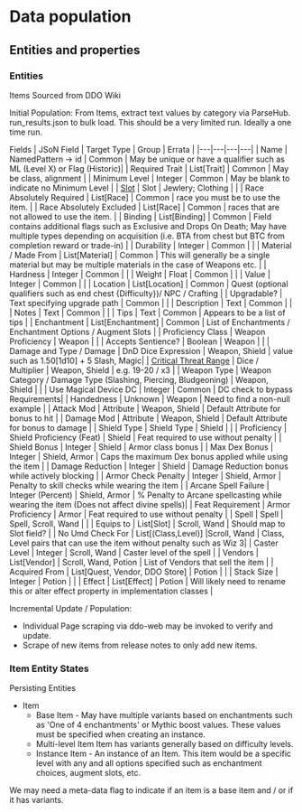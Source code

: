 # Data population

## Entities and properties

### Entities

Items
Sourced from DDO Wiki

Initial Population:
From Items, extract text values by category via ParseHub.
run_results.json to bulk load. This should be a very limited run.
Ideally a one time run.

Fields
| JSoN Field | Target Type | Group | Errata |
|---|---|---|---|
| Name | NamedPattern -> id | Common | May be unique or have a qualifier such as ML (Level X) or Flag (Historic)|
| Required Trait | List[Trait] | Common | May be class, alignment |
| Minimum Level | Integer | Common | May be blank to indicate no Minimum Level |
| [Slot](https://ddowiki.com/page/Slot) | Slot | Jewlery; Clothing | |
| Race Absolutely Required | List[Race] | Common | race you must be to use the item. |
| Race Absolutely Excluded | List[Race] | Common | races that are not allowed to use the item. |
| Binding | List[Binding] | Common | Field contains additional flags such as Exclusive and Drops On Death; May have multiple types depending on acquisition (i.e. BTA from chest but BTC from completion reward or trade-in) |
| Durability | Integer | Common | |
| Material / Made From | List[Material] | Common | This will generally be a single material but may be multiple materials in the case of Weapons etc. |
| Hardness | Integer | Common | |
| Weight | Float | Common | |
| Value | Integer | Common | |
| Location | List[Location] | Common | Quest (optional qualifiers such as end chest {Difficulty})/ NPC / Crafting |
| Upgradable? | Text specifying upgrade path | Common | |
| Description | Text | Common | |
| Notes | Text | Common | |
| Tips | Text | Common | Appears to be a list of tips |
| Enchantment | List[Enchantment] | Common | List of Enchantments / Enchantment Options / Augment Slots |
| Proficiency Class | Weapon Proficiency | Weapon | |
| Accepts Sentience? | Boolean | Weapon | |
| Damage and Type / Damage | DnD Dice Expression | Weapon, Shield | value such as 1.50[1d10] + 5 Slash, Magic|
| [Critical Threat Range](https://ddowiki.com/page/Threat_range) | Dice / Multiplier | Weapon, Shield | e.g. 19-20 / x3 |
| Weapon Type | Weapon Category / Damage Type (Slashing, Piercing, Bludgeoning) | Weapon, Shield | |
| Use Magical Device DC | Integer | Common | DC check to bypass Requirements|
| Handedness | Unknown | Weapon | Need to find a non-null example |
| Attack Mod | Attribute | Weapon, Shield | Default Attribute for bonus to hit |
| Damage Mod | Attribute | Weapon, Shield | Default Attribute for bonus to damage |
| Shield Type | Shield Type | Shield | |
| Proficiency | Shield Proficiency (Feat) | Shield | Feat required to use without penalty |
| Shield Bonus | Integer | Shield | Armor class bonus |
| Max Dex Bonus | Integer | Shield, Armor | Caps the maximum Dex bonus applied while using the item |
| Damage Reduction | Integer | Shield | Damage Reduction bonus while actively blocking |
| Armor Check Penalty | Integer | Shield, Armor | Penalty to skill checks while wearing the item |
| Arcane Spell Failure | Integer (Percent) | Shield, Armor | % Penalty to Arcane spellcasting while wearing the item (Does not affect divine spells)|
| Feat Requirement | Armor Proficiency | Armor | Feat required to use without penalty |
| Spell | Spell | Spell, Scroll, Wand | |
| Equips to | List[Slot] | Scroll, Wand | Should map to Slot field? |
| No Umd Check For | List[(Class,Level)] |Scroll, Wand | Class, Level pairs that can use the item without penalty such as Wiz 3|
| Caster Level | Integer | Scroll, Wand | Caster level of the spell |
| Vendors | List[Vendor] | Scroll, Wand, Potion | List of Vendors that sell the item |
| Acquired From | List[Quest, Vendor, DDO Store] | Potion | |
| Stack Size | Integer | Potion | |
| Effect | List[Effect] | Potion | Will likely need to rename this or alter effect property in implementation classes |

Incremental Update / Population:

- Individual Page scraping via ddo-web may be invoked to verify and update.
- Scrape of new items from release notes to only add new items.

### Item Entity States

Persisting Entities

- Item
    - Base Item - May have multiple variants based on enchantments such as 'One of 4 enchantments' or Mythic boost values. These values must be specified when creating an instance.
    - Multi-level Item
      Item has variants generally based on difficulty levels.
    - Instance Item - An instance of an Item. This item would be a specific level with any and all options specified such as enchantment choices, augment slots, etc.

We may need a meta-data flag to indicate if an item is a base item and / or if it has variants.
